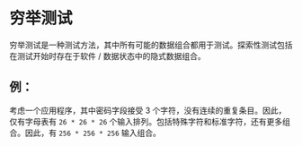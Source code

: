 # 穷举测试

穷举测试是一种测试方法，其中所有可能的数据组合都用于测试。探索性测试包括在测试开始时存在于软件 / 数据状态中的隐式数据组合。

## 例：

考虑一个应用程序，其中密码字段接受 3 个字符，没有连续的重复条目。因此，仅有字母表有 `26 * 26 * 26` 个输入排列。包括特殊字符和标准字符，还有更多组合。因此，有 `256 * 256 * 256` 输入组合。
